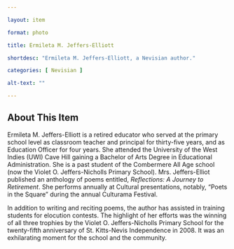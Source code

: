 ```yaml
--- 

layout: item

format: photo 

title: Ermileta M. Jeffers-Elliott

shortdesc: "Ermileta M. Jeffers-Elliott, a Nevisian author."

categories: [ Nevisian ] 

alt-text: ""

--- 
```


## About This Item 

Ermileta M. Jeffers-Elliott is a retired educator who served at the primary school level as classroom teacher and principal for thirty-five years, and as Education Officer for four years.  She attended the University of the West Indies (UWI) Cave Hill gaining a Bachelor of Arts Degree in Educational Administration. She is a past student of the Combermere All Age school (now the Violet O. Jeffers-Nicholls Primary School).  Mrs. Jeffers-Elliot published an anthology of poems entitled, _Reflections: A Journey to Retirement_. She performs annually at Cultural presentations, notably, “Poets in the Square” during the annual Culturama Festival. 
 
In addition to writing and reciting poems, the author has assisted in training students for elocution contests. The highlight of her efforts was the winning of all three trophies by the Violet O. Jeffers-Nicholls Primary School for the twenty-fifth anniversary of St. Kitts-Nevis Independence in 2008. It was an exhilarating moment for the school and the community.  	
